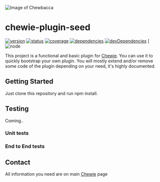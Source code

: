 ![Image of Chewbacca](https://image.ibb.co/eKvgov/chewie.jpg)

# chewie-plugin-seed
[![version](https://img.shields.io/npm/v/chewie-plugin-seed.svg)](https://www.npmjs.org/package/chewie-plugin-seed)
[![status](https://travis-ci.org/mbret/chewie-plugin-seed.svg)](https://travis-ci.org/mbret/chewie-plugin-seed)
[![coverage](https://img.shields.io/coveralls/mbret/chewie-plugin-seed.svg)](https://coveralls.io/github/mbret/chewie-plugin-seed)
[![dependencies](https://david-dm.org/mbret/chewie-plugin-seed.svg)](https://david-dm.org/mbret/chewie-plugin-seed)
[![devDependencies](https://david-dm.org/mbret/chewie-plugin-seed/dev-status.svg)](https://david-dm.org/mbret/chewie-plugin-seed#info=devDependencies)
[![node](https://img.shields.io/node/v/chewie-plugin-seed.svg)

This project is a functional and basic plugin for [Chewie](https://github.com/mbret/chewie). You can use it to quickly bootstrap your own plugin. You will mostly extend and/or remove
some code of the plugin depending on your need, it's highly documented.

## Getting Started
Just clone this repository and run npm install.

## Testing
Coming..
### Unit tests
### End to End tests

## Contact
All information you need are on main [Chewie](https://github.com/mbret/chewie) page